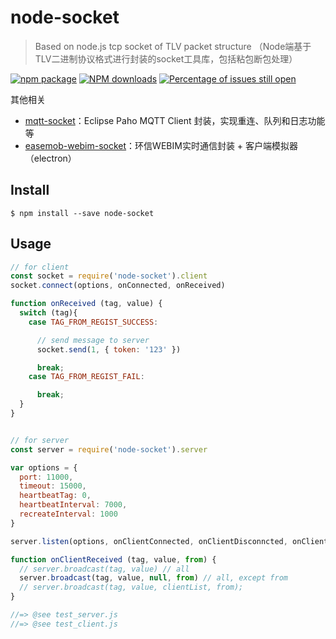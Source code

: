 # node-socket
>Based on node.js tcp socket of TLV packet structure （Node端基于TLV二进制协议格式进行封装的socket工具库，包括粘包断包处理）

[![npm package](https://img.shields.io/npm/v/node-socket.svg?style=flat-square)](https://www.npmjs.org/package/node-socket)
[![NPM downloads](http://img.shields.io/npm/dm/node-socket.svg?style=flat-square)](https://npmjs.org/package/node-socket)
[![Percentage of issues still open](http://isitmaintained.com/badge/open/xiaoping6688/node-socket.svg)](http://isitmaintained.com/badge/open/xiaoping6688/node-socket "Percentage of issues still open")

其他相关
- [mqtt-socket](https://github.com/xiaoping6688/mqtt-socket)：Eclipse Paho MQTT Client 封装，实现重连、队列和日志功能等
- [easemob-webim-socket](https://github.com/xiaoping6688/easemob-webim-socket)：环信WEBIM实时通信封装 + 客户端模拟器（electron）

## Install

```
$ npm install --save node-socket
```


## Usage

```js
// for client
const socket = require('node-socket').client
socket.connect(options, onConnected, onReceived)

function onReceived (tag, value) {
  switch (tag){
    case TAG_FROM_REGIST_SUCCESS:

      // send message to server
      socket.send(1, { token: '123' })

      break;
    case TAG_FROM_REGIST_FAIL:

      break;
  }
}


// for server
const server = require('node-socket').server

var options = {
  port: 11000,
  timeout: 15000,
  heartbeatTag: 0,
  heartbeatInterval: 7000,
  recreateInterval: 1000
}

server.listen(options, onClientConnected, onClientDisconncted, onClientReceived)

function onClientReceived (tag, value, from) {
  // server.broadcast(tag, value) // all
  server.broadcast(tag, value, null, from) // all, except from
  // server.broadcast(tag, value, clientList, from);
}

//=> @see test_server.js
//=> @see test_client.js
```
